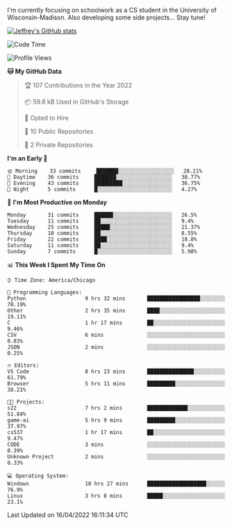 

I'm currently focusing on schoolwork as a CS student in the University of Wisconsin-Madison.
Also developing some side projects...
Stay tune!

<!-- [![wakatime](https://wakatime.com/badge/user/99a12255-d5fa-4530-a56f-b1f6efe8669d.svg?style=for-the-badge)](https://wakatime.com/@99a12255-d5fa-4530-a56f-b1f6efe8669d) -->

[![Jeffrey's GitHub stats](https://github-readme-stats.vercel.app/api?username=slijeff&count_private=true&show_icons=true)](https://github.com/anuraghazra/github-readme-stats)

<!-- [![Jeffrey's wakatime stats](https://github-readme-stats.vercel.app/api/wakatime?username=slijeff&custom_title=Coding+Time+Last+Week)](https://github.com/slijeff/github-readme-stats) -->

<!-- [![Top Langs](https://github-readme-stats.vercel.app/api/top-langs/?username=slijeff&count_private=true&langs_count=8&hide=javascript&custom_title=Repo+Languages)](https://github.com/anuraghazra/github-readme-stats) -->

<!--START_SECTION:waka-->
![Code Time](http://img.shields.io/badge/Code%20Time-15%20hrs%2059%20mins-blue)

![Profile Views](http://img.shields.io/badge/Profile%20Views-230-blue)

**🐱 My GitHub Data** 

> 🏆 107 Contributions in the Year 2022
 > 
> 📦 59.8 kB Used in GitHub's Storage 
 > 
> 💼 Opted to Hire
 > 
> 📜 10 Public Repositories 
 > 
> 🔑 2 Private Repositories  
 > 
**I'm an Early 🐤** 

```text
🌞 Morning    33 commits     ███████░░░░░░░░░░░░░░░░░░   28.21% 
🌆 Daytime    36 commits     ███████░░░░░░░░░░░░░░░░░░   30.77% 
🌃 Evening    43 commits     █████████░░░░░░░░░░░░░░░░   36.75% 
🌙 Night      5 commits      █░░░░░░░░░░░░░░░░░░░░░░░░   4.27%

```
📅 **I'm Most Productive on Monday** 

```text
Monday       31 commits     ██████░░░░░░░░░░░░░░░░░░░   26.5% 
Tuesday      11 commits     ██░░░░░░░░░░░░░░░░░░░░░░░   9.4% 
Wednesday    25 commits     █████░░░░░░░░░░░░░░░░░░░░   21.37% 
Thursday     10 commits     ██░░░░░░░░░░░░░░░░░░░░░░░   8.55% 
Friday       22 commits     ████░░░░░░░░░░░░░░░░░░░░░   18.8% 
Saturday     11 commits     ██░░░░░░░░░░░░░░░░░░░░░░░   9.4% 
Sunday       7 commits      █░░░░░░░░░░░░░░░░░░░░░░░░   5.98%

```


📊 **This Week I Spent My Time On** 

```text
⌚︎ Time Zone: America/Chicago

💬 Programming Languages: 
Python                   9 hrs 32 mins       █████████████████░░░░░░░░   70.19% 
Other                    2 hrs 35 mins       ████░░░░░░░░░░░░░░░░░░░░░   19.11% 
C                        1 hr 17 mins        ██░░░░░░░░░░░░░░░░░░░░░░░   9.46% 
CSV                      6 mins              ░░░░░░░░░░░░░░░░░░░░░░░░░   0.83% 
JSON                     2 mins              ░░░░░░░░░░░░░░░░░░░░░░░░░   0.25%

🔥 Editors: 
VS Code                  8 hrs 23 mins       ███████████████░░░░░░░░░░   61.79% 
Browser                  5 hrs 11 mins       █████████░░░░░░░░░░░░░░░░   38.21%

🐱‍💻 Projects: 
s22                      7 hrs 2 mins        █████████████░░░░░░░░░░░░   51.84% 
game-ai                  5 hrs 9 mins        █████████░░░░░░░░░░░░░░░░   37.97% 
cs537                    1 hr 17 mins        ██░░░░░░░░░░░░░░░░░░░░░░░   9.47% 
CODE                     3 mins              ░░░░░░░░░░░░░░░░░░░░░░░░░   0.39% 
Unknown Project          2 mins              ░░░░░░░░░░░░░░░░░░░░░░░░░   0.33%

💻 Operating System: 
Windows                  10 hrs 27 mins      ███████████████████░░░░░░   76.9% 
Linux                    3 hrs 8 mins        █████░░░░░░░░░░░░░░░░░░░░   23.1%

```


 Last Updated on 16/04/2022 16:11:34 UTC
<!--END_SECTION:waka-->
